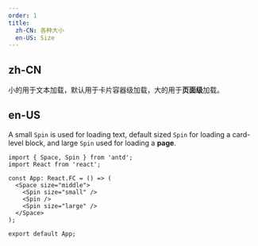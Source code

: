 ```yaml
---
order: 1
title:
  zh-CN: 各种大小
  en-US: Size
---
```


## zh-CN

小的用于文本加载，默认用于卡片容器级加载，大的用于**页面级**加载。

## en-US

A small `Spin` is used for loading text, default sized `Spin` for loading a card-level block, and large `Spin` used for loading a **page**.

```tsx
import { Space, Spin } from 'antd';
import React from 'react';

const App: React.FC = () => (
  <Space size="middle">
    <Spin size="small" />
    <Spin />
    <Spin size="large" />
  </Space>
);

export default App;
```

